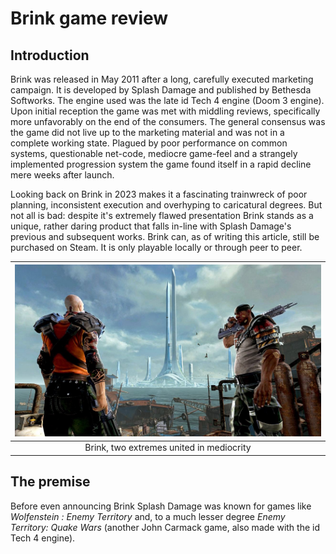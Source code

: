 # Brink game review

## Introduction
Brink was released in May 2011 after a long, carefully executed marketing campaign. It is developed by Splash Damage and published by Bethesda Softworks. The engine used was the late id Tech 4 engine (Doom 3 engine). Upon initial reception the game was met with middling reviews, specifically more unfavorably on the end of the consumers. The general consensus was the game did not live up to the marketing material and was not in a complete working state. Plagued by poor performance on common systems, questionable net-code, mediocre game-feel and a strangely implemented progression system the game found itself in a rapid decline mere weeks after launch.

Looking back on Brink in 2023 makes it a fascinating trainwreck of poor planning, inconsistent execution and overhyping to caricatural degrees. But not all is bad: despite it's extremely flawed presentation Brink stands as a unique, rather daring product that falls in-line with Splash Damage's previous and subsequent works. Brink can, as of writing this article, still be purchased on Steam. It is only playable locally or through peer to peer.

| ![Brink](content\reviews\Brink\cutscene.jpg) |
| :--: |
| Brink, two extremes united in mediocrity |

## The premise
Before even announcing Brink Splash Damage was known for games like *Wolfenstein : Enemy Territory* and, to a much lesser degree *Enemy Territory: Quake Wars* (another John Carmack game, also made with the id Tech 4 engine).